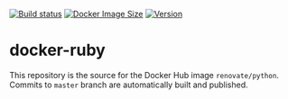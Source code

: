 [![Build status](https://github.com/renovatebot/docker-ruby/workflows/build/badge.svg)](https://github.com/renovatebot/docker-ruby/actions?query=workflow%3Abuild)
[![Docker Image Size](https://img.shields.io/docker/image-size/renovate/ruby/latest)](https://hub.docker.com/r/renovate/ruby)
[![Version](https://img.shields.io/docker/v/renovate/ruby/latest)](https://hub.docker.com/r/renovate/ruby)

# docker-ruby

This repository is the source for the Docker Hub image `renovate/python`. Commits to `master` branch are automatically built and published.
